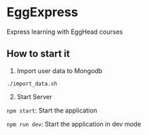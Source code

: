 # EggExpress
Express learning with EggHead courses

## How to start it

1. Import user data to Mongodb

```
./import_data.sh
```

2. Start Server

`npm start`: Start the application

`npm run dev`: Start the application in dev mode
